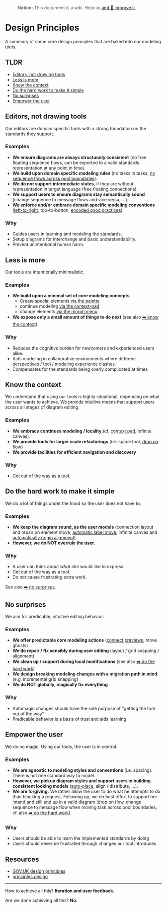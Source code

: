 > __Notice:__ This document is a wiki. Help us [and :memo: improve it](https://github.com/bpmn-io/design-principles/edit/master/README.md).

# Design Principles

A summary of some core design principles that are baked into our modeling tools.

## TLDR

* [Editors, not drawing tools](#editors-not-drawing-tools)
* [Less is more](#less-is-more)
* [Know the context](#know-the-context)
* [Do the hard work to make it simple](#do-the-hard-work-to-make-it-simple)
* [No surprises](#no-surprises)
* [Empower the user](#empower-the-user)

## Editors, not drawing tools

Our editors are domain specific tools with a strong foundation on the standards they support.

### Examples

* __We ensure diagrams are always structurally consistent__ (no free floating sequence flows, can be exported to a valid standards representation at any point in time).
* __We build upon domain specific modeling rules__ (no tasks in tasks, [no sequence flows across pool boundaries](./images/seq-message-flow.gif)).
* __We do not support intermediate states__, if they are without representation in target language (free floating connections).
* __We support users to ensure diagrams stay semantically sound__ (change sequence to message flows and vice versa, ...).
* __We enforce and/or embrace domain specific modeling conventions__ ([left-to-right](./images/auto-place.gif), top-to-botton, [encoded good practices](./images/create-sub-process.gif))

### Why

* Guides users in learning and modeling the standards.
* Setup diagrams for interchange and basic understandability.
* Prevent unintentional human harm.


## Less is more

Our tools are intentionally minimalistic.

### Examples

* __We build upon a minimal set of core modeling concepts__.
    * Create special elements [via the palette](./images/palette.png)
    * continue modeling [via the context-pad](./images/context-pad.png)
    * change elements [via the morph menu](./images/morph-menu.png)
* __We expose only a small amount of things to do next__ (see also [:arrow_right: know the context](#know-the-context)).

### Why

* Reduces the cognitive burden for newcomers and experienced users alike.
* Aids modeling in collaborative environments where different perspectives / tool / modeling experience clashes.
* Compensates for the standards being overly complicated at times

## Know the context

We understand that using our tools is highly situational, depending on what the user wants to achieve. We provide intuitive means that support users across all stages of diagram editing.

### Examples

* __We embrace continues modeling / locality__ (cf. [context pad](./images/context-pad.png), infinite canvas).
* __We provide tools for larger scale refactorings__ (i.e. space tool, [drop on flow](./images/drop-on-flow.gif))
* __We provide facilities for efficient navigation and discovery__

### Why

* Get out of the way as a tool.


## Do the hard work to make it simple

We do a lot of things under the hood so the user does not have to.

### Examples

* __We keep the diagram sound, as the user models__ (connection layout and repair on element move, [automatic label move](./images/label-move.gif), infinite canvas and  [automatically origin alignment](./images/align-to-origin.gif)).
* __However, we do NOT overrule the user__. 

### Why

* A user can think about _what_ she would like to express
* Get out of the way as a tool.
* Do not cause frustrating extra work.

See also [:arrow_right: no surprises](#no-surprises).


## No surprises

We aim for predicable, intuitive editing behavior.

### Examples

* __We offer predictable core modeling actions__ ([connect previews](./images/connect-preview.gif), move ghosts)
* __We do repair / fix sensibly during user editing__ (layout / grid snapping / alignment)
* __We clean up / support during local modifications__ (see also [:arrow_right: do the hard work](#do-the-hard-work-to-make-it-simple))
* __We design breaking modeling changes with a migration path in mind__ (e.g. incremental grid snapping)
* __We do NOT globally, magically fix everything__

### Why

* Automagic changes should have the sole purpose of "getting the tool out of the way"
* Predicable behavior is a basis of trust and aids learning


## Empower the user

We do no magic. Using our tools, the user is in control.

### Examples

* __We are agnostic to modeling styles and conventions__ (i.e. spacing). There is not one standard way to model.
* __However, we pickup diagram styles and support users in building consistent looking models__ ([auto-place](./images/auto-place.gif), align / distribute, ...).
* __We are forgiving.__ We rather allow the user to do what he attempts to do than blocking a request. Following up, we do best effort to support her intend and still end up in a valid diagram (drop on flow, change sequence to message flow when moving task across pool boundaries, cf. also [:arrow_right: do the hard work](#do-the-hard-work-to-make-it-simple)).

### Why

* Users should be able to learn the implemented standards by doing
* Users should never be frustrated through changes our tool introduces


## Resources

* [GOV.UK design principles](https://www.gov.uk/guidance/government-design-principles)
* [principles.design](https://principles.design/)



---

How to achieve all this? __Iteration and user feedback.__

Are we done achieving all this? __No.__
